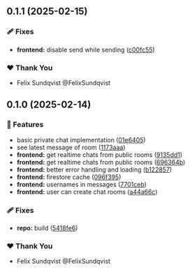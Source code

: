 ## 0.1.1 (2025-02-15)

### 🩹 Fixes

- **frontend:** disable send while sending ([c00fc55](https://github.com/FelixSundqvist/chat-application/commit/c00fc55))

### ❤️ Thank You

- Felix Sundqvist @FelixSundqvist

## 0.1.0 (2025-02-14)

### 🚀 Features

- basic private chat implementation ([01e6405](https://github.com/FelixSundqvist/chat-application/commit/01e6405))
- see latest message of room ([1173aaa](https://github.com/FelixSundqvist/chat-application/commit/1173aaa))
- **frontend:** get realtime chats from public rooms ([9135dd1](https://github.com/FelixSundqvist/chat-application/commit/9135dd1))
- **frontend:** get realtime chats from public rooms ([696364b](https://github.com/FelixSundqvist/chat-application/commit/696364b))
- **frontend:** better error handling and loading ([b122857](https://github.com/FelixSundqvist/chat-application/commit/b122857))
- **frontend:** firestore cache ([096f395](https://github.com/FelixSundqvist/chat-application/commit/096f395))
- **frontend:** usernames in messages ([7701ceb](https://github.com/FelixSundqvist/chat-application/commit/7701ceb))
- **frontend:** user can create chat rooms ([a44a66c](https://github.com/FelixSundqvist/chat-application/commit/a44a66c))

### 🩹 Fixes

- **repo:** build ([5418fe6](https://github.com/FelixSundqvist/chat-application/commit/5418fe6))

### ❤️ Thank You

- Felix Sundqvist @FelixSundqvist